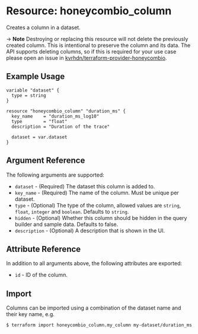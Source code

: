 # Resource: honeycombio_column

Creates a column in a dataset.

-> **Note** Destroying or replacing this resource will not delete the previously created column. This is intentional to preserve the column and its data. The API supports deleting columns, so if this is required for your use case please open an issue in [kvrhdn/terraform-provider-honeycombio](https://github.com/kvrhdn/terraform-provider-honeycombio).

## Example Usage

```hcl
variable "dataset" {
  type = string
}

resource "honeycombio_column" "duration_ms" { 
  key_name    = "duration_ms_log10"
  type        = "float"
  description = "Duration of the trace"

  dataset = var.dataset
}
```

## Argument Reference

The following arguments are supported:

* `dataset` - (Required) The dataset this column is added to.
* `key_name` - (Required) The name of the column. Must be unique per dataset.
* `type` - (Optional) The type of the column, allowed values are `string`, `float`, `integer` and `boolean`. Defaults to `string`.
* `hidden` - (Optional) Whether this column should be hidden in the query builder and sample data. Defaults to false.
* `description` - (Optional) A description that is shown in the UI.

## Attribute Reference

In addition to all arguments above, the following attributes are exported:

* `id` - ID of the column.

## Import

Columns can be imported using a combination of the dataset name and their key name, e.g.

```
$ terraform import honeycombio_column.my_column my-dataset/duration_ms
```
